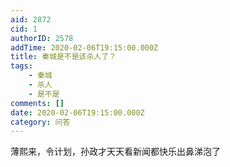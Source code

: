 ```yaml
---
aid: 2872
cid: 1
authorID: 2578
addTime: 2020-02-06T19:15:00.000Z
title: 秦城是不是该杀人了？
tags:
    - 秦城
    - 杀人
    - 是不是
comments: []
date: 2020-02-06T19:15:00.000Z
category: 问答
---
```


薄熙来，令计划，孙政才天天看新闻都快乐出鼻涕泡了
